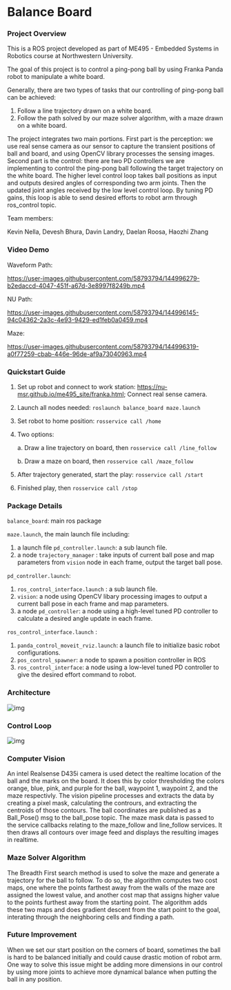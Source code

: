 # Balance Board

### Project Overview

This is a ROS project developed as part of ME495 - Embedded Systems in Robotics course at Northwestern University.

The goal of this project is to control a ping-pong ball by using Franka Panda robot  to manipulate a white board. 

Generally, there are two types of tasks that our controlling of ping-pong ball can be achieved:

1. Follow a line trajectory drawn on a white board. 
2. Follow the path solved by our maze solver algorithm, with a maze drawn on a white board. 

The project integrates two main portions. First part is the perception: we use real sense camera as our sensor to capture the transient positions of ball and board, and using OpenCV library processes the sensing images. Second part is the control: there are two PD controllers we are implementing to control the ping-pong ball following the target trajectory on the white board. The higher level control loop takes ball positions as input and outputs desired angles of corresponding two arm joints.  Then the updated joint angles received by the low level control loop. By tuning PD gains, this loop is able to send desired efforts to robot arm through ros_control topic.  

Team members:

Kevin Nella, Devesh Bhura, Davin Landry, Daelan Roosa, Haozhi Zhang

### Video Demo

Waveform Path:

https://user-images.githubusercontent.com/58793794/144996279-b2edaccd-4047-451f-a67d-3e8997f8249b.mp4

NU Path:

https://user-images.githubusercontent.com/58793794/144996145-94c04362-2a3c-4e93-9429-ed1feb0a0459.mp4

Maze:

https://user-images.githubusercontent.com/58793794/144996319-a0f77259-cbab-446e-96de-af9a73040963.mp4


### Quickstart Guide

1. Set up robot and connect to work station: https://nu-msr.github.io/me495_site/franka.html; Connect real sense camera.

2. Launch all nodes needed: `roslaunch balance_board maze.launch`

3. Set robot to home position: `rosservice call /home`

4. Two options:

   a. Draw a line trajectory on board, then `rosservice call /line_follow`

   b. Draw a maze on board, then `rosservice call /maze_follow`

5. After trajectory generated, start the play: `rosservice call /start`

6. Finished play, then `rosservice call /stop`

### Package Details

`balance_board`: main ros package

`maze.launch`, the main launch file including: 

1. a launch file `pd_controller.launch`: a sub launch file.
2. a node `trajectory_manager` : take inputs of current ball pose and map parameters from `vision` node in each frame, output the target ball pose.  

`pd_controller.launch`: 

1.  `ros_control_interface.launch` : a sub launch file.
2.  `vision`: a node using OpenCV libary processing images to output a current ball pose in each frame and map parameters.
3. a node `pd_controller`: a node using a high-level tuned PD controller to calculate a desired angle update in each frame. 

 `ros_control_interface.launch` :

1. `panda_control_moveit_rviz.launch`: a launch file to initialize basic robot configurations.
2. `pos_control_spawner`: a node to spawn a position controller in ROS 
3. `ros_control_interface`: a node using a low-level tuned PD controller to give the desired effort command to robot.

### Architecture

 ![img](https://documents.lucid.app/documents/016a84d4-ee5f-441b-803b-49a0ed6e6852/pages/0_0?a=395&x=172&y=93&w=611&h=1034&store=1&accept=image%2F*&auth=LCA%206ef4b283f28e7322fce266730dc833f7660ca186-ts%3D1638816158)

### Control Loop

 ![img](https://documents.lucid.app/documents/d9cacb50-e613-4a57-96a8-e48c03650f00/pages/0_0?a=542&x=-1&y=40&w=1182&h=881&store=1&accept=image%2F*&auth=LCA%2084f4d8bb0bc569761947bb638a61287baa8fa32d-ts%3D1638817068)

### Computer Vision

An intel Realsense D435i camera is used detect the realtime location of the ball and the marks on the board. It does this by color thresholding the colors orange, blue, pink, and purple for the ball, waypoint 1, waypoint 2, and the maze respectivly. The vision pipeline processes and extracts the data by creating a pixel mask, calculating the contrours, and extracting the centroids of those contours. The ball coordinates are published as a Ball_Pose() msg to the ball_pose topic. The maze mask data is passed to the service callbacks relating to the maze_follow and line_follow services. It then draws all contours over image feed and displays the resulting images in realtime. 

### Maze Solver Algorithm 

The Breadth First search method is used to solve the maze and generate a trajectory for the ball to follow. To do so, the algorithm computes two cost maps, one where the points farthest away from the walls of the maze are assigned the lowest value, and another cost map that assigns higher value to the points furthest away from the starting point. The algorithm adds these two maps and does gradient descent from the start point to the goal, interating through the neighboring cells and finding a path. 


### Future Improvement 

When we set our start position on the corners of board, sometimes the ball is hard to be balanced initially and could cause drastic motion of robot arm. One way to solve this issue might be adding more dimensions in our control by using more joints to achieve more dynamical balance when putting the ball in  any position. 
